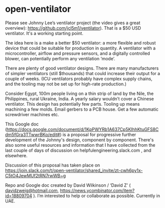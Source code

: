 # open-ventilator

Please see Johnny Lee’s ventilator project (the video gives a great overview): https://github.com/jcl5m1/ventilator).
That is a $50 USD ventilator. It's a working starting point. 

The idea here is a make a better $50 ventilator: a more flexible and robust device that could be suitable for production in quantity. A ventilator with a microcontroller, airflow and pressure sensors, and a digitally controlled blower, can potentially perform any ventilation ‘mode’.

There are plenty of good ventilator designs. There are many manufacturers of simpler ventilators (still $thousands) that could increase their output for a couple of weeks. (ICU ventilators probably have complex supply chains, and the tooling may not be set up for high-rate production.)

Consider Egypt, 100m people living on a thin strip of land by the Nile, the Philippines, rural Ukraine, India. A yearly salary wouldn’t cover a Chinese ventilator. This design has potentially few parts. Tooling up means machining a few molds. Email gerbers to a PCB house. Get a few automatic screwdriver machines etc.

This Google doc (https://docs.google.com/document/d/1KpPWYRb1A637Cp5KIhhKtuGFS8Cdm5fGra3TTwwrBKo/edit#) is a proposal for progressive further development of the Johnny's design, component by component.  There's also some useful resources and information that I have collected from the last couple of days of discussion on helpfulengineering.slack.com , and elsewhere.

Discussion of this proposal has taken place on https://join.slack.com/t/open-ventilator/shared_invite/zt-cwh6py1x-C5tO4JewMUf2tRN7rwWB~g

Repo and Google doc created by David Wilkinson / ‘David Z’ ( davidzweig@hotmail.com,  https://news.ycombinator.com/item?id=18809704 ). 
I’m interested to help or collaborate as possible. Currently in UAE.
